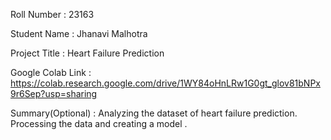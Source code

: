 Roll Number       :   23163

Student Name      :   Jhanavi Malhotra

Project Title     :   Heart Failure Prediction

Google Colab Link :   https://colab.research.google.com/drive/1WY84oHnLRw1G0gt_glov81bNPx9r6Sep?usp=sharing

Summary(Optional) :   Analyzing the dataset of heart failure prediction. Processing the data and creating a model .
